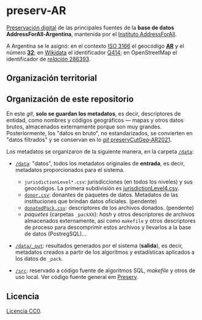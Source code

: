 # preserv-AR
[Preservación digital](https://en.wikipedia.org/wiki/Digital_preservation) de las principales fuentes de la **base de datos AddressForAll-Argentina**, mantenida por el [Instituto AddressForAll](http://addressforall.org/).

A Argentina se le asignó: en el contexto [ISO&nbsp;3166](https://en.wikipedia.org/wiki/ISO_3166) el geocódigo [**AR**](https://en.wikipedia.org/wiki/ISO_3166-2:AR) y el número [**32**](https://en.wikipedia.org/wiki/ISO_3166-1_numeric); en [Wikidata](http://Wikidata.org) el identificador [Q414](http://wikidata.org/entity/Q414); en OpenStreetMap el identificador de [*relación* 286393](http://osm.org/relation/286393).


## Organización territorial


## Organización de este repositorio

En este *git*, **solo se guardan los metadatos**, es decir, descriptores de entidad, como nombres y códigos geográficos &mdash; mapas y otros datos brutos, almacenados externamente porque son muy grandes.  Posteriormente, los "datos en bruto", no estandarizados, se convierten en "datos filtrados" y se conservan en lo [*git* preservCutGeo‑AR2021](http://git.digital-guard.org/preservCutGeo-AR2021).

Los metadatos se organizaron de la siguiente manera, en la carpeta [`/data`](./data):

* [`/data`](./data): "datos", todos los metadatos originales de **entrada**, es decir, metadatos proporcionados para el sistema.
   * `jurisdictionLevel*.csv`:  jurisdicciones (en todos los niveles) y sus geocódigos. La primera subdivisión es [jurisdictionLevel4.csv](./data/jurisdictionLevel4.csv).
   * [`donor.csv`](./data/donor.csv): donantes de paquetes de datos. Metadatos de las instituciones que brindan datos oficiales. (pendente)
   * [`donatedPack.csv`](./data/donatedPack.csv): descriptores de los archivos donados. (pendente)
   * *paquetes* (carpetas `_packXX`): *hash*  y otros descriptores de archivos almacenados externamente, así como `makefile` y otros descriptores de proceso para descomprimir estos archivos y llevarlos a la base de datos (PostregSQL)... 

* [`/data/_out`](./data/out): resultados generados por el sistema (**salida**), es decir, metadatos creados a partir de los algoritmos y estadísticas aplicados a los datos de `_pack`.

* [`/src`](./src#readme): reservado a código fuente de algoritmos SQL, *makefile* y otros de uso local. Ver código fuente general em [Preserv](http://git.digital-guard.org/preserv).

## Licencia
[Licencia CC0](https://creativecommons.org/publicdomain/zero/1.0/deed.es).
